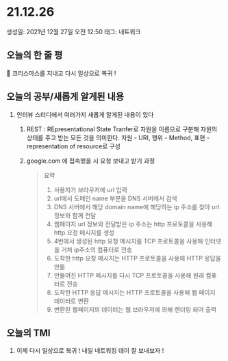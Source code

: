 # 21.12.26

생성일: 2021년 12월 27일 오전 12:50
태그: 네트워크

## 오늘의 한 줄 평

<aside>
📌 크리스마스를 지내고 다시 일상으로 복귀 !</aside>

## 오늘의 공부/새롭게 알게된 내용

1. 인터뷰 스터디에서 여러가지 새롭게 알게된 내용이 있다
   1. REST : REpresentational State Tranfer로 자원을 이름으로 구분해 자원의 상태를 주고 받는 모든 것을 의미한다. 자원 - URI, 행위 - Method, 표현 - representation of resource로 구성
   2. google.com 에 접속했을 시 요청 보내고 받기 과정

      > 요약
      >
      > 1. 사용자가 브라우저에 url 입력
      > 2. url에서 도메인 name 부분을 DNS 서버에서 검색
      > 3. DNS 서버에서 해당 domain name에 해당하는 ip 주소를 찾아 url 정보와 함께 전달
      > 4. 웹페이지 url 정보와 전달받은 ip 주소는 http 프로토콜을 사용해 http 요정 메시지를 생성
      > 5. 4번에서 생성된 http 요청 메시지를 TCP 프로토콜을 사용해 인터넷을 거쳐 ip주소의 컴퓨터로 전송
      > 6. 도착한 http 요청 메시지는 HTTP 프로토콜을 사용해 HTTP 응답을 만듦
      > 7. 만들어진 HTTP 메시지를 다시 TCP 프로토콜을 사용해 원래 컴퓨터로 전송
      > 8. 도착한 HTTP 응답 메시지는 HTTP 프로토콜을 사용해 웹 페이지 데이터로 변환
      > 9. 변환된 웹페이지의 데이터는 웹 브라우저에 의해 렌더링 되어 출력

## 오늘의 TMI

1. 이제 다시 일상으로 복귀 ! 내일 네트워킹 데이 잘 보내보자 !
